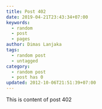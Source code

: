 ```yaml
---
title: Post 402
date: 2019-04-21T23:43:34+07:00
keywords:
  - random
  - post
  - pages
author: Dimas Lanjaka
tags:
  - random post
  - untagged
category:
  - random post
  - post has 0
updated: 2012-10-06T21:51:39+07:00
---
```

This is content of post 402